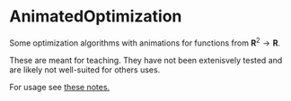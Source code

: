 # AnimatedOptimization

Some optimization algorithms with animations for functions from 
$\mathbf{R}^2 \to \mathbf{R}$.

These are meant for teaching. They have not been extenisvely tested
and are likely not well-suited for others uses. 

For usage see [these notes.](http://faculty.arts.ubc.ca/pschrimpf/526/julia/optimization.html)

<!-- [![Stable](https://img.shields.io/badge/docs-stable-blue.svg)](https://schrimpf.github.io/AnimatedOptimization.jl/stable) -->
<!-- [![Dev](https://img.shields.io/badge/docs-dev-blue.svg)](https://schrimpf.github.io/AnimatedOptimization.jl/dev) -->
<!-- [![Build Status](https://travis-ci.com/schrimpf/AnimatedOptimization.jl.svg?branch=master)](https://travis-ci.com/schrimpf/AnimatedOptimization.jl) -->
